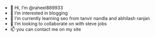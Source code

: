 - 👋 Hi, I’m @raheel889933
- 👀 I’m interested in blogging
- 🌱 I’m currently learning seo from tanvir nandla and abhilash ranjan
- 💞️ I’m looking to collaborate on with steve jobs
- 📫 you can contact me on my site

<!---
raheel889933/raheel889933 is a ✨ special ✨ repository because its `README.md` (this file) appears on your GitHub profile.
You can click the Preview link to take a look at your changes.
--->
